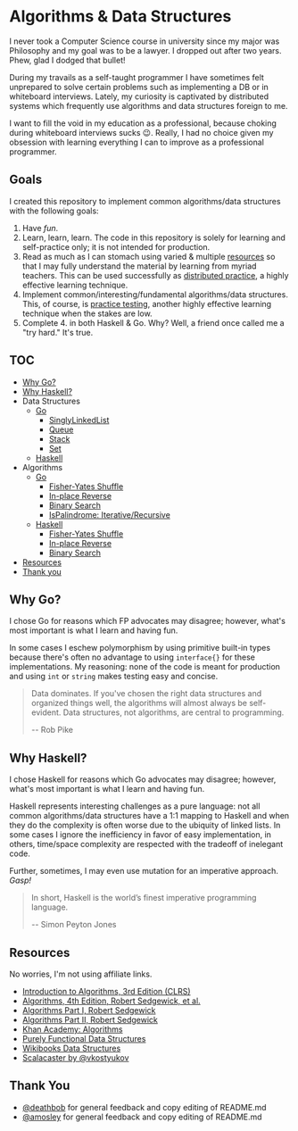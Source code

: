 # Algorithms & Data Structures

I never took a Computer Science course in university since my major was
Philosophy and my goal was to be a lawyer. I dropped out after two years.
Phew, glad I dodged that bullet!

During my travails as a self-taught programmer I have sometimes felt
unprepared to solve certain problems such as implementing a DB or in
whiteboard interviews. Lately, my curiosity is captivated by distributed
systems which frequently use algorithms and data structures foreign to me.

I want to fill the void in my education as a professional, because choking
during whiteboard interviews sucks :wink:. Really, I had no choice given my
obsession with learning everything I can to improve as a professional
programmer.

## Goals

I created this repository to implement common algorithms/data structures
with the following goals:

1. Have *fun*.
2. Learn, learn, learn. The code in this repository is solely for learning
   and self-practice only; it is not intended for production.
3. Read as much as I can stomach using varied & multiple
   [resources](#resources) so that I may fully understand the material
   by learning from myriad teachers. This can be used successfully as
   [distributed practice](http://digitalpromise.org/2015/02/07/five-learning-strategies-that-work/#distributedpractice),
   a highly effective learning technique.
4. Implement common/interesting/fundamental algorithms/data structures.
   This, of course, is [practice testing](http://digitalpromise.org/2015/02/07/five-learning-strategies-that-work/#practicetesting),
   another highly effective learning technique when the stakes are low.
5. Complete 4. in both Haskell & Go. Why? Well, a friend once called me
   a "try hard." It's true.

## TOC

* [Why Go?](#why-go)
* [Why Haskell?](#why-haskell)
* Data Structures
  * [Go](go/datastructures)
    * [SinglyLinkedList](go/datastructures/list.go)
    * [Queue](go/datastructures/queue.go)
    * [Stack](go/datastructures/stack.go)
    * [Set](go/datastructures/set.go)
  * [Haskell](haskell/datastructures)
* Algorithms
  * [Go](go/algorithms)
    * [Fisher-Yates Shuffle](go/algorithms/basics.go)
    * [In-place Reverse](go/algorithms/basics.go)
    * [Binary Search](go/algorithms/basics.go)
    * [IsPalindrome: Iterative/Recursive](go/algorithms/basics.go)
  * [Haskell](haskell/algorithms)
    * [Fisher-Yates Shuffle](haskell/algorithms/basics.hs)
    * [In-place Reverse](haskell/algorithms/basics.hs)
    * [Binary Search](haskell/algorithms/basics.hs)
* [Resources](#resources)
* [Thank you](#thank-you)

## <a name="why-go"></a> Why Go?

I chose Go for reasons which FP advocates may disagree; however, what's most
important is what I learn and having fun.

In some cases I eschew polymorphism by using primitive built-in types
because there's often no advantage to using `interface{}` for these
implementations. My reasoning: none of the code is meant for production and using `int`
or `string` makes testing easy and concise.

> Data dominates. If you've chosen the right data structures and
> organized things well, the algorithms will almost always be
> self-evident. Data structures, not algorithms, are central to
> programming.
>
> -- Rob Pike

## <a name="why-haskell"></a> Why Haskell?

I chose Haskell for reasons which Go advocates may disagree; however,
what's most important is what I learn and having fun.

Haskell represents interesting challenges as a pure language: not all
common algorithms/data structures have a 1:1 mapping to Haskell and when
they do the complexity is often worse due to the ubiquity of
linked lists. In some cases I ignore the inefficiency in favor of easy
implementation, in others, time/space complexity are respected with the
tradeoff of inelegant code.

Further, sometimes, I may even use mutation for an imperative approach.
_Gasp!_

> In short, Haskell is the world’s finest imperative programming
> language.
>
> -- Simon Peyton Jones

## <a name="resources"></a> Resources

No worries, I'm not using affiliate links.

* [Introduction to Algorithms, 3rd Edition (CLRS)](http://www.amazon.com/Introduction-Algorithms-Thomas-H-Cormen-ebook/dp/B007CNRCAO/ref=dp_kinw_strp_1)
* [Algorithms, 4th Edition, Robert Sedgewick, et al.](http://www.amazon.com/Algorithms-4th-Robert-Sedgewick/dp/032157351X)
* [Algorithms Part I, Robert Sedgewick](https://www.youtube.com/watch?v=YIFWCpquoS8&list=PLUX6FBiUa2g4YWs6HkkCpXL6ru02i7y3Q)
* [Algorithms Part II, Robert Sedgewick](https://www.youtube.com/watch?v=0B745ZPxdBE&list=PLqD_OdMOd_6YixsHkd9f4sNdof4IhIima)
* [Khan Academy: Algorithms](https://www.khanacademy.org/computing/computer-science/algorithms)
* [Purely Functional Data Structures](http://www.amazon.com/Purely-Functional-Structures-Chris-Okasaki/dp/0521663504)
* [Wikibooks Data Structures](https://en.wikibooks.org/wiki/Data_Structures)
* [Scalacaster by @vkostyukov](https://github.com/vkostyukov/scalacaster)

## <a name="thank-you"></a> Thank You

* [@deathbob](https://github.com/deathbob) for general feedback and copy editing of README.md
* [@amosley](https://github.com/amosley) for general feedback and copy editing of README.md
